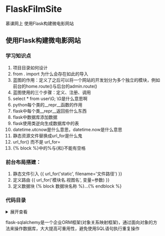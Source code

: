 # FlaskFilmSite
慕课网上 使用Flask构建微电影网站


## 使用Flask构建微电影网站

### 学习知识点
1. 项目目录如何设计
2. from . import 为什么会存在如此的导入
3. 蓝图的作用：定义了之后可以将一个网站的开发划分为多个独立的模块，例如前台的home.route()与后台的admin.route()
4. 蓝图使用的三个步骤：定义、注册、调用
5. select * from user\G; \G是什么意思啊
6. python每个类的__repr__函数的作用
7. flask中每个类__repr__返回些什么东西
8. flask中数据库添加数据
9. flask使用类逆向生成数据库中的表
10. datetime.utcnow是什么意思，datetime.now是什么意思
11. 静态资源文件替换成url_for是什么鬼
12. url_for() 而不是 url_for=
13. {% block %}中的%与{和}不能有空格

### 前台布局搭建：
1.  静态文件引入 {{ url_for('static', filename='文件路径') }}
2.  定义路由     {{ url_for('模块名.视图名', 变量=参数) }}
3.  定义数据块   {% block 数据块名称 %}...{% endblock %}

### 代码目录
<details>
<summary>展开查看</summary>
<pre><code>
├── 使用Flask构建微电影网站
│   ├── manage.py	入口启动脚本
│   ├── app		    项目app
│   │   ├── __init__.py 初始化文件
│   │   ├── models.py   数据模型文件(前后台共用)
│   │   ├── static      存放静态资源的静态目录
│   │   ├── home        前台模块
│   │   │   │──── __init__.py   初始化脚本
│   │   │   │──── views.py      视图处理文件
│   │   │   │──── forms.py      表单处理文件
│   │   ├── admin       后台模块
│   │   │   │──── __init__.py   初始化脚本
│   │   │   │──── views.py      视图处理文件
│   │   │   │──── forms.py      表单处理文件
│   │   ├── templates   模板目录
│   │   │   │──── home          前台目录
│   │   │   │──── admin         后台目录</code></pre></details>

flask-sqlalchemy是一个企业ORM框架(对象关系映射框架)，通过面向对象的方法来操作数据库，大大提高可重用性，避免使用SQL语句执行重复操作